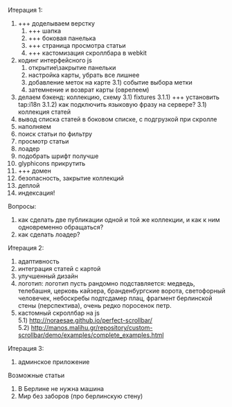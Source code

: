 Итерация 1:

1) +++ доделываем верстку
	1) +++ шапка
	2) +++ боковая панелька
	3) +++ страница просмотра статьи
	4) +++ кастомизация скроллбара в webkit
2) кодинг интерфейсного js
    1) открытие\закрытие панельки
    2) настройка карты, убрать все лишнее
    3) добавление меток на карте
        3.1) событие выбора метки
    4) затемнение и возврат карты (оврелеем)
3) делаем бэкенд: коллекцию, схему
	3.1) fixtures
		3.1.1) +++ установить tap:i18n
		3.1.2) как подключить языковую фразу на сервере?
	3.1) коллекция статей
4) вывод списка статей в боковом списке, с подгрузкой при скролле
3) наполняем
4) поиск статьи по фильтру
5) просмотр статьи
5) лоадер
5) подобрать шрифт получше
5) glyphicons прикрутить
6) +++ домен
6) безопасность, закрытие коллекций
7) деплой
8) индексация!

Вопросы:
1) как сделать две публикации одной и той же коллекции, и как к ним одновременно обращаться?
2) как сделать лоадер?

Итерация 2:

1) адаптивность
2) интеграция статей с картой
3) улучшенный дизайн
4) логотип:
    логотип пусть рандомно подставляется: медведь, телебашня, церковь кайзера, бранденбургские ворота, светофорный человечек, небоскребы подтсдамер плац, фрагмент берлинской стены (перспектива), очень редко поросенок петр. 
5) кастомный скроллбар на js<br />
    5.1) http://noraesae.github.io/perfect-scrollbar/<br />
    5.2) http://manos.malihu.gr/repository/custom-scrollbar/demo/examples/complete_examples.html<br />

Итерация 3:

1) админское приложение

Возможные статьи
1) В Берлине не нужна машина
2) Мир без заборов (про берлинскую стену)
